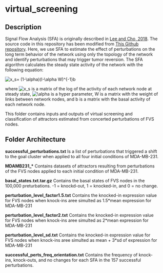 virtual_screening
=========

## Description

Signal Flow Analysis (SFA) is originally described in [Lee and Cho, 2018](https://www.nature.com/articles/s41598-018-23643-5). The source code in this repository has been modified from [This Github repository](https://github.com/dwgoon/sfa). Here, we use SFA to estimate the effect of perturbations on the long term behavior of the network using only the topology of the network and identify perturbations that may trigger tumor reversion. The SFA algorithm calculates the steady state activity of the network with the following equation:

<img src="https://latex.codecogs.com/gif.latex?x_s=&space;(1-\alpha)(I-\alpha&space;W)^{-1}b" title="x_s= (1-\alpha)(I-\alpha W)^{-1}b" />

where <img src="https://latex.codecogs.com/gif.latex?x_s" title="x_s" /> is a matrix of the log of the activity of each network node at steady state, <img src="https://latex.codecogs.com/gif.latex?\alpha" title="\alpha" /> is a hyper parameter, W is a matrix with the weight of links between network nodes, and b is a matrix with the basal activity of each network node.

This folder contains inputs and outputs of virtual screening and classification of attractors estimated from concerted perturbations of FVS nodes.

## Folder Architecture

**successful_perturbations.txt** Is a list of perturbations that triggered a shift to the goal cluster when applied to all four initial conditions of MDA-MB-231.

**MDAMB231_\*** Contains datasets of attractors resulting from perturbations of the FVS nodes applied to each initial condition of MDA-MB-231.

**basal_states.txt.tar.gz** Contains the basal states of FVS nodes in the 100,000 preturbations. -1 = knockd-out, 1 = knocked-in, and 0 = no change.

**perturbation_level_factor1.5.txt** Contains the knocked-in expression value for FVS nodes when knock-ins aree simulted as 1.5\*mean expression for MDA-MB-231

**perturbation_level_factor2.txt** Contains the knocked-in expression value for FVS nodes when knock-ins aree simulted as 2\*mean expression for MDA-MB-231

**perturbation_level_sd.txt** Contains the knocked-in expression value for FVS nodes when knock-ins aree simulted as mean + 3\*sd of expression for MDA-MB-231

**successful_perts_freq_orientation.txt** Contains the frequency of knock-ins, knock-outs, and no changes for each SFA in the 157 successful perturbations.

